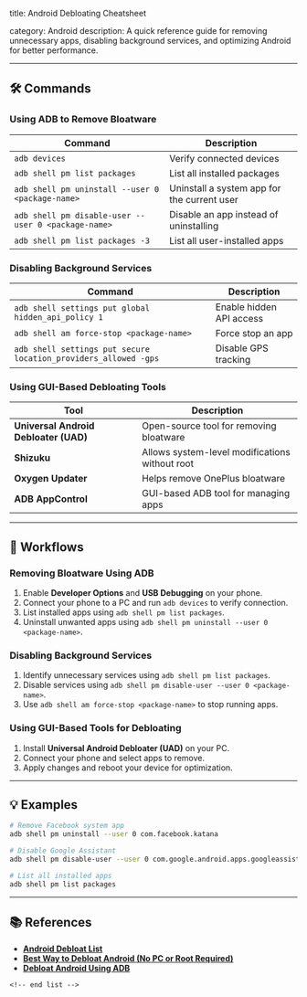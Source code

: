 title: Android Debloating Cheatsheet

category: Android
description: A quick reference guide for removing unnecessary apps, disabling background services, and optimizing Android for better performance.

---

## 🛠️ Commands

### **Using ADB to Remove Bloatware**

| Command                                               | Description                                 |
| ----------------------------------------------------- | ------------------------------------------- |
| `adb devices`                                       | Verify connected devices                    |
| `adb shell pm list packages`                        | List all installed packages                 |
| `adb shell pm uninstall --user 0 <package-name>`    | Uninstall a system app for the current user |
| `adb shell pm disable-user --user 0 <package-name>` | Disable an app instead of uninstalling      |
| `adb shell pm list packages -3`                     | List all user-installed apps                |

### **Disabling Background Services**

| Command                                                           | Description              |
| ----------------------------------------------------------------- | ------------------------ |
| `adb shell settings put global hidden_api_policy 1`             | Enable hidden API access |
| `adb shell am force-stop <package-name>`                        | Force stop an app        |
| `adb shell settings put secure location_providers_allowed -gps` | Disable GPS tracking     |

### **Using GUI-Based Debloating Tools**

| Tool                                        | Description                                    |
| ------------------------------------------- | ---------------------------------------------- |
| **Universal Android Debloater (UAD)** | Open-source tool for removing bloatware        |
| **Shizuku**                           | Allows system-level modifications without root |
| **Oxygen Updater**                    | Helps remove OnePlus bloatware                 |
| **ADB AppControl**                    | GUI-based ADB tool for managing apps           |

---

## 🔄 Workflows

### **Removing Bloatware Using ADB**

1. Enable **Developer Options** and **USB Debugging** on your phone.
2. Connect your phone to a PC and run `adb devices` to verify connection.
3. List installed apps using `adb shell pm list packages`.
4. Uninstall unwanted apps using `adb shell pm uninstall --user 0 <package-name>`.

### **Disabling Background Services**

1. Identify unnecessary services using `adb shell pm list packages`.
2. Disable services using `adb shell pm disable-user --user 0 <package-name>`.
3. Use `adb shell am force-stop <package-name>` to stop running apps.

### **Using GUI-Based Tools for Debloating**

1. Install **Universal Android Debloater (UAD)** on your PC.
2. Connect your phone and select apps to remove.
3. Apply changes and reboot your device for optimization.

---

## 💡 Examples

```sh
# Remove Facebook system app
adb shell pm uninstall --user 0 com.facebook.katana

# Disable Google Assistant
adb shell pm disable-user --user 0 com.google.android.apps.googleassistant

# List all installed apps
adb shell pm list packages
```

---

## 📚 References

- **[Android Debloat List](https://github.com/MuntashirAkon/android-debloat-list)**
- **[Best Way to Debloat Android (No PC or Root Required)](https://techenclave.com/threads/best-way-to-debloat-android-no-pc-or-root-required-gui-based.220832/)**
- **[Debloat Android Using ADB](https://christitus.com/debloat-android/)**

```
<!-- end list -->
```

